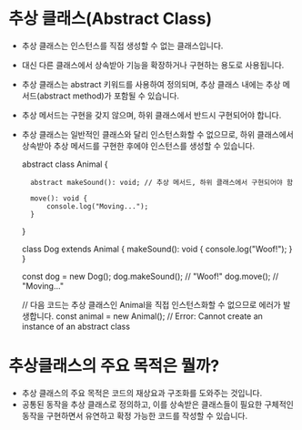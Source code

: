 

# 추상 클래스(Abstract Class)
- 추상 클래스는 인스턴스를 직접 생성할 수 없는 클래스입니다.
- 대신 다른 클래스에서 상속받아 기능을 확장하거나 구현하는 용도로 사용됩니다.
- 추상 클래스는 abstract 키워드를 사용하여 정의되며, 추상 클래스 내에는 추상 메서드(abstract method)가 포함될 수 있습니다.
- 추상 메서드는 구현을 갖지 않으며, 하위 클래스에서 반드시 구현되어야 합니다.
- 추상 클래스는 일반적인 클래스와 달리 인스턴스화할 수 없으므로, 하위 클래스에서 상속받아 추상 메서드를 구현한 후에야 인스턴스를 생성할 수 있습니다.


    abstract class Animal {
        
        abstract makeSound(): void; // 추상 메서드, 하위 클래스에서 구현되어야 함

        move(): void {
            console.log("Moving...");
        }
    }

    class Dog extends Animal {
        makeSound(): void {
            console.log("Woof!");
        }
    }

    const dog = new Dog();
    dog.makeSound(); // "Woof!"
    dog.move(); // "Moving..."

    // 다음 코드는 추상 클래스인 Animal을 직접 인스턴스화할 수 없으므로 에러가 발생합니다.
    const animal = new Animal(); // Error: Cannot create an instance of an abstract class


# 추상클래스의 주요 목적은 뭘까?
- 추상 클래스의 주요 목적은 코드의 재상요과 구조화를 도와주는 것입니다.
- 공통된 동작을 추상 클래스로 정의하고, 이를 상속받은 클래스들이 필요한 구체적인 동작을 구현하면서 유연하고 확정 가능한 코드를 작성할 수 있습니다.
